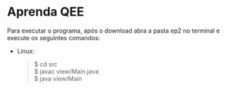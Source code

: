 # Aprenda QEE

Para executar o programa, após o download abra a pasta ep2 no terminal e execute os seguintes comandos:

* Linux:

    >$ cd src  
    $ javac view/Main.java  
    $ java view/Main  



